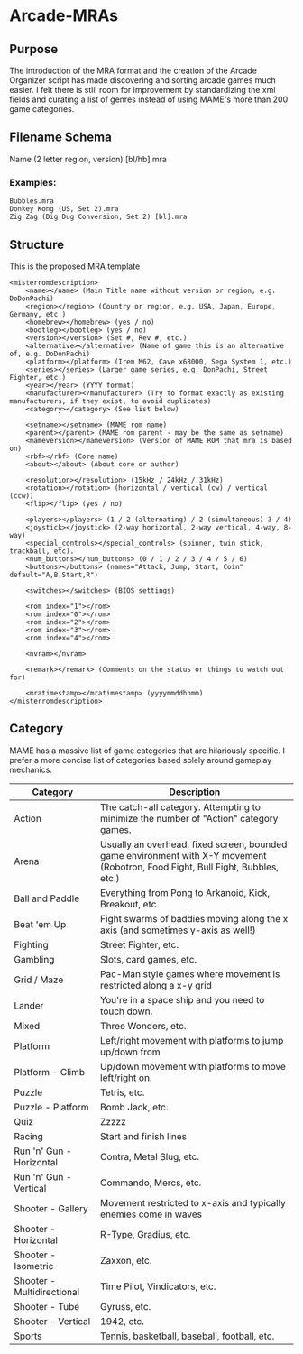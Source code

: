 # Arcade-MRAs

## Purpose
The introduction of the MRA format and the creation of the Arcade Organizer script has made discovering and sorting arcade games much easier. I felt there is still room for improvement by standardizing the xml fields and curating a list of genres instead of using MAME's more than 200 game categories.

## Filename Schema
Name (2 letter region, version) [bl/hb].mra
### Examples:
```
Bubbles.mra	 
Donkey Kong (US, Set 2).mra
Zig Zag (Dig Dug Conversion, Set 2) [bl].mra
```
	
## Structure
This is the proposed MRA template
```
<misterromdescription>
	<name></name> (Main Title name without version or region, e.g. DoDonPachi)
	<region></region> (Country or region, e.g. USA, Japan, Europe, Germany, etc.)
	<homebrew></homebrew> (yes / no)
	<bootleg></bootleg> (yes / no)
	<version></version> (Set #, Rev #, etc.)
	<alternative></alternative> (Name of game this is an alternative of, e.g. DoDonPachi)
	<platform></platform> (Irem M62, Cave x68000, Sega System 1, etc.)
	<series></series> (Larger game series, e.g. DonPachi, Street Fighter, etc.)
	<year></year> (YYYY format)
	<manufacturer></manufacturer> (Try to format exactly as existing manufacturers, if they exist, to avoid duplicates)
	<category></category> (See list below)

	<setname></setname> (MAME rom name)
	<parent></parent> (MAME rom parent - may be the same as setname)
	<mameversion></mameversion> (Version of MAME ROM that mra is based on)
	<rbf></rbf> (Core name)
	<about></about> (About core or author)

	<resolution></resolution> (15kHz / 24kHz / 31kHz)
	<rotation></rotation> (horizontal / vertical (cw) / vertical (ccw))
	<flip></flip> (yes / no)

	<players></players> (1 / 2 (alternating) / 2 (simultaneous) 3 / 4)
	<joystick></joystick> (2-way horizontal, 2-way vertical, 4-way, 8-way)
	<special_controls></special_controls> (spinner, twin stick, trackball, etc).
	<num_buttons></num_buttons> (0 / 1 / 2 / 3 / 4 / 5 / 6)
	<buttons></buttons> (names="Attack, Jump, Start, Coin" default="A,B,Start,R")

	<switches></switches> (BIOS settings)

	<rom index="1"></rom>
	<rom index="0"></rom>
	<rom index="2"></rom>
	<rom index="3"></rom>
	<rom index="4"></rom>

	<nvram></nvram>

	<remark></remark> (Comments on the status or things to watch out for)

	<mratimestamp></mratimestamp> (yyyymmddhhmm)
</misterromdescription>
```

## Category
MAME has a massive list of game categories that are hilariously specific. I prefer a more concise list of categories based solely around gameplay mechanics.

Category | Description
-------- | -----------
Action | The catch-all category. Attempting to minimize the number of "Action" category games.
Arena | Usually an overhead, fixed screen, bounded game environment with X-Y movement (Robotron, Food Fight, Bull Fight, Bubbles, etc.)
Ball and Paddle | Everything from Pong to Arkanoid, Kick, Breakout, etc.
Beat 'em Up | Fight swarms of baddies moving along the x axis (and sometimes y-axis as well!)
Fighting | Street Fighter, etc.
Gambling | Slots, card games, etc.
Grid / Maze | Pac-Man style games where movement is restricted along a x-y grid
Lander | You're in a space ship and you need to touch down.
Mixed | Three Wonders, etc.
Platform | Left/right movement with platforms to jump up/down from
Platform - Climb | Up/down movement with platforms to move left/right on.
Puzzle | Tetris, etc.
Puzzle - Platform | Bomb Jack, etc.
Quiz | Zzzzz
Racing | Start and finish lines
Run 'n' Gun - Horizontal | Contra, Metal Slug, etc.
Run 'n' Gun - Vertical | Commando, Mercs, etc.
Shooter - Gallery | Movement restricted to x-axis and typically enemies come in waves
Shooter - Horizontal | R-Type, Gradius, etc.
Shooter - Isometric | Zaxxon, etc.
Shooter - Multidirectional | Time Pilot, Vindicators, etc.
Shooter - Tube | Gyruss, etc.
Shooter - Vertical | 1942, etc.
Sports | Tennis, basketball, baseball, football, etc.
